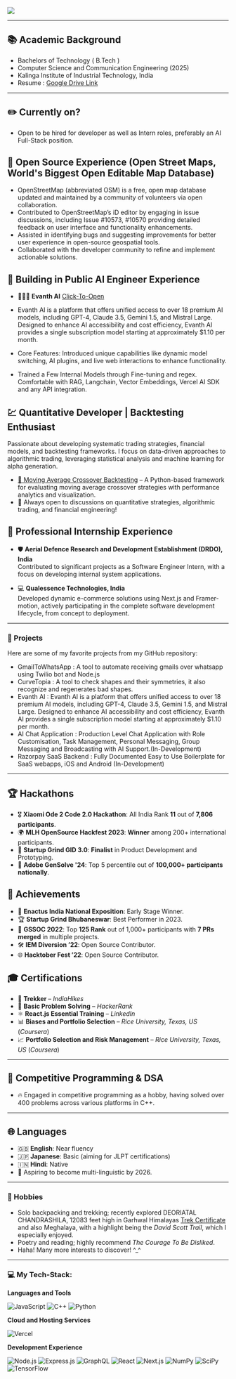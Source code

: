 

![](https://komarev.com/ghpvc/?username=StillAbeginnerr&color=green)

---
## 📚 Academic Background
- Bachelors of Technology ( B.Tech )
- Computer Science and Communication Engineering (2025)
- Kalinga Institute of Industrial Technology, India
- Resume : [Google Drive Link](https://drive.google.com/file/d/1VkxGDHFrZFTfaJFLq7hBd1TjOz83Fi1Q/view?usp=sharing)
---

## ✏️ Currently on?
- Open to be hired for developer as well as Intern roles, preferably an AI Full-Stack position.

## 🌟 Open Source Experience (Open Street Maps, World's Biggest Open Editable Map Database)
- OpenStreetMap (abbreviated OSM) is a free, open map database updated and maintained by a community of volunteers via open collaboration.
- Contributed to OpenStreetMap’s iD editor by engaging in issue discussions, including Issue #10573,
#10570 providing detailed feedback on user interface and functionality enhancements.
- Assisted in identifying bugs and suggesting improvements for better user experience in open-source
geospatial tools.
- Collaborated with the developer community to refine and implement actionable solutions.

## 🌟 Building in Public AI Engineer Experience
- 🙎🏻‍♂️ **Evanth AI**  [Click-To-Open](https://www.evanth.in) <br>

- Evanth AI is a platform that offers unified access to over 18 premium AI models, including GPT-4, Claude 3.5, Gemini 1.5, and Mistral Large. Designed to enhance AI accessibility and cost efficiency, Evanth AI provides a single subscription model starting at approximately $1.10 per month.

- Core Features: Introduced unique capabilities like dynamic model switching, AI plugins, and live web
interactions to enhance functionality.

- Trained a Few Internal Models through Fine-tuning and regex. 
Comfortable with RAG, Langchain, Vector Embeddings, Vercel AI SDK and any API integration.



## 💹 Quantitative Developer | Backtesting Enthusiast  

Passionate about developing systematic trading strategies, financial models, and backtesting frameworks. I focus on data-driven approaches to algorithmic trading, leveraging statistical analysis and machine learning for alpha generation.  

- [🔗 Moving Average Crossover Backtesting](https://github.com/StillAbeginnerr/Moving-Average-Crossover-Backtesting) – A Python-based framework for evaluating moving average crossover strategies with performance analytics and visualization.  
- 💬 Always open to discussions on quantitative strategies, algorithmic trading, and financial engineering!  


## 🌟 Professional Internship Experience
- 🛡️ **Aerial Defence Research and Development Establishment (DRDO), India**  
  Contributed to significant projects as a Software Engineer Intern, with a focus on developing internal system applications.

- 💻 **Qualessence Technologies, India**  
  Developed dynamic e-commerce solutions using Next.js and Framer-motion, actively participating in the complete software development lifecycle, from concept to deployment.

---


### 🌟 Projects

Here are some of my favorite projects from my GitHub repository:

-	 GmailToWhatsApp : A tool to automate receiving gmails over whatsapp using Twilio bot and Node.js
-	 CurveTopia : A tool to check shapes and their symmetries, it also recognize and regenerates bad shapes.
-	 Evanth AI : Evanth AI is a platform that offers unified access to over 18 premium AI models, including GPT-4, Claude 3.5, Gemini 1.5, and Mistral Large. Designed to enhance AI accessibility and cost efficiency, Evanth AI provides a single subscription model starting at approximately $1.10 per month.
-	 AI Chat Application : Production Level Chat Application with Role Customisation, Task Management, Personal Messaging, Group Messaging and Broadcasting with AI Support.(In-Development)
-	 Razorpay SaaS Backend : Fully Documented Easy to Use Boilerplate for SaaS webapps, iOS and Android (In-Development)
---


## 🏆 **Hackathons**  
- 🎖️ **Xiaomi Ode 2 Code 2.0 Hackathon**: All India Rank **11** out of **7,806 participants**.  
- 🌍 **MLH OpenSource Hackfest 2023**: **Winner** among 200+ international participants.  
- 🚀 **Startup Grind GID 3.0**: **Finalist** in Product Development and Prototyping.  
- 🎨 **Adobe GenSolve '24**: Top 5 percentile out of **100,000+ participants nationally**.  

## 🏅 **Achievements**   
- 🌟 **Enactus India National Exposition**: Early Stage Winner.  
- 🏆 **Startup Grind Bhubaneswar**: Best Performer in 2023.  
- 🔧 **GSSOC 2022**: Top **125 Rank** out of 1,000+ participants with **7 PRs merged** in multiple projects.  
- 🛠️ **IEM Diversion ’22**: Open Source Contributor.  
- 🌐 **Hacktober Fest ’22**: Open Source Contributor.  

## 🎓 Certifications  
- 🥾 **Trekker** – *IndiaHikes*  
- 🧩 **Basic Problem Solving** – *HackerRank*  
- ⚛️ **React.js Essential Training** – *LinkedIn*  
- 📊 **Biases and Portfolio Selection** – *Rice University, Texas, US* (*Coursera*)  
- 📈 **Portfolio Selection and Risk Management** – *Rice University, Texas, US* (*Coursera*)  

---

## 🧩 Competitive Programming & DSA
- 🔥 Engaged in competitive programming as a hobby, having solved over 400 problems across various platforms in C++.

---

## 🌐 Languages
- 🇬🇧 **English**: Near fluency  
- 🇯🇵 **Japanese**: Basic (aiming for JLPT certifications)  
- 🇮🇳 **Hindi**: Native  
- 🌱 Aspiring to become multi-linguistic by 2026.

---

### 🎒 Hobbies

  - Solo backpacking and trekking; recently explored DEORIATAL CHANDRASHILA, 12083 feet high in Garhwal Himalayas [Trek Certificate](https://drive.google.com/file/d/1mmm0WC-UgHRfHh3_yDYpoqlUcZ_zvMKC/view?usp=sharing) and also Meghalaya, with a highlight being the *David Scott Trail*, which I especially enjoyed.
  - Poetry and reading; highly recommend *The Courage To Be Disliked*.
  - Haha! Many more interests to discover! ^_^

---

### 💻 My Tech-Stack:

**Languages and Tools**

![JavaScript](https://img.shields.io/badge/Javascript-F7DF1E?style=for-the-badge&logo=Javascript&logoColor=black)
![C++](https://img.shields.io/badge/C++-FF6C37?style=for-the-badge&logo=C%2B%2B&logoColor=white)
![Python](https://img.shields.io/badge/python-3670A0?style=for-the-badge&logo=python&logoColor=ffdd54)

**Cloud and Hosting Services**

![Vercel](https://img.shields.io/badge/Vercel-000000.svg?style=for-the-badge&logo=Vercel&logoColor=white)

**Development Experience**

![Node.js](https://img.shields.io/badge/Node.js-339933?style=for-the-badge&logo=nodedotjs&logoColor=white)
![Express.js](https://img.shields.io/badge/Express.js-000000?style=for-the-badge&logo=express&logoColor=white)
![GraphQL](https://img.shields.io/badge/GraphQL-E10098.svg?style=for-the-badge&logo=GraphQL&logoColor=white)
![React](https://img.shields.io/badge/React-20232A?style=for-the-badge&logo=react&logoColor=61DAFB)
![Next.js](https://img.shields.io/badge/Next-black?style=for-the-badge&logo=next.js&logoColor=white)
![NumPy](https://img.shields.io/badge/numpy-%23013243.svg?style=for-the-badge&logo=numpy&logoColor=white)
![SciPy](https://img.shields.io/badge/SciPy-%230C55A5.svg?style=for-the-badge&logo=scipy&logoColor=white)
![TensorFlow](https://img.shields.io/badge/TensorFlow-%23FF6F00.svg?style=for-the-badge&logo=TensorFlow&logoColor=white)
